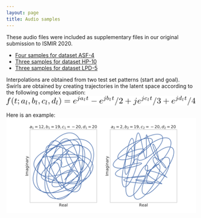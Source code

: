 ```yaml
---
layout: page
title: Audio samples
---
```


These audio files were included as supplementary files in our original submission to ISMIR 2020. 

- [Four samples for dataset ASF-4](Samples/Supplementary_1_ASF_4)
- [Three samples for dataset HP-10](Samples/Supplementary_2_HP_10)
- [Three samples for dataset LPD-5](Samples/Supplementary_3_LPD_5)

Interpolations are obtained from two test set patterns (start and goal). 
Swirls are obtained by creating trajectories in the latent space according to the following complex equation:
![sweq](./figures/sweq.png)

Here is an example:
![Swirl](./figures/swirl.png)
